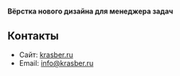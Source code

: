 #### Вёрстка нового дизайна для менеджера задач

## Контакты
* Сайт: [krasber.ru](https://krasber.ru)
* Email: [info@krasber.ru](mailto:info@krasber.ru)
